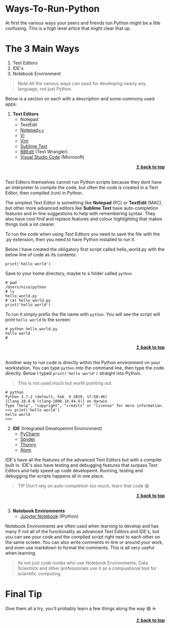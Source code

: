 # Ways-To-Run-Python
At first the various ways your peers and friends run Python might be a litle confusing.  This is a high level artice that might clear that up.

# The 3 Main Ways

1. Text Editors
2. IDE's
3. Notebook Environment

> Note All the various ways can used for developing nearly any language, not just Python. 

Below is a section on each with a description and some commony used apps:

1. **Text Editors**
    - Notepad
    - TextEdit
    - [Notepad++](https://notepad-plus-plus.org/)
    - [Vi](https://en.wikipedia.org/wiki/Vi)
    - [Vim](https://www.vim.org/)
    - [Sublime Text](https://www.sublimetext.com/)
    - [BBEdit](https://www.barebones.com) (Text Wrangler)
    - [Visual Studio Code](https://code.visualstudio.com/) (Microsoft)
<div align="right">
    <b><a href="#top">↥ back to top</a></b>
</div>
<br/>

Text Editors themselves cannot run Python scripts because they dont have an interpreter to compile the code, but often the code is created in a Text Editor, then compiled (run) in Python.  

The simplest Text Editor is something like **Notepad** (PC) or **TextEdit** (MAC), but other more advanced editors like **Sublime Text** have auto-completion features and in-line suggestions to help with remembering syntax. They also have cool find and replace features and colour highlighting that makes things look a lot clearer.

To run the code when using Text Editors you need to save the file with the .py extension, then you need to have Python installed to run it.

Below I have created the obligatory first script called hello_world.py with the below line of code as its contents:
```
print('hello world')
```
Save to your home directory, maybe to a folder called `python`
```
# pwd
/Users/nico/python
# ls
hello_world.py
# cat hello_world.py
print('hello world')
```
To run it simply prefix the file name with `python`.  You will see the script will print `hello world` to the screen:
```
# python hello_world.py
hello world
#
```
<div align="right">
    <b><a href="#top">↥ back to top</a></b>
</div>
<br/>

Another way to run code is directly within the Python environment on your workstation.  You can type `python` into the command line, then type the code directly. Below I typed `print('hello world')` straight into Python.  

> This is not used much but worth pointing out.
```
# python
Python 3.7.2 (default, Feb  9 2019, 17:58:46)
[Clang 10.0.0 (clang-1000.10.44.4)] on darwin
Type "help", "copyright", "credits" or "license" for more information.
>>> print('hello world')
hello world
>>>
```
    
2. **IDE** (Integrated Developemnt Environment)
    - [PyCharm](https://www.jetbrains.com/pycharm/)
    - [Spyder](https://www.spyder-ide.org/)
    - [Thonny](https://thonny.org/)
    - [Atom](https://ide.atom.io/)

IDE's have all the features of the advanced Text Editors but with a compiler built in.  IDE's also have testing and debugging features that surpass Text Editors and help speed up code developemt.  Running, testing and debugging the scripts happens all in one place. 

> TIP Don't rely on auto-completion too much, learn that code :smile:
<div align="right">
    <b><a href="#top">↥ back to top</a></b>
</div>
<br/>

3. **Notebook Environments**
    - [Jupyter Notebook](https://jupyter.org/) (IPython)

Notebook Environments are often used when learning to develop and has many if not all of the functionality as advanced Text Editors and IDE's, but you can see your code and the compiled script right next to each other on the same screen.  You can also write comments in-line or around your work, and even use markdown to format the comments.  This is all very useful when learning.

> Its not just code noobs who use Notebook Environments, Data Scientists and other professionals use it as a compuational tool for scientific computing.

# Final Tip

Give them all a try, you'll probably learn a few things along the way :smile: :coffee:
<div align="right">
    <b><a href="#top">↥ back to top</a></b>
</div>
<br/>

